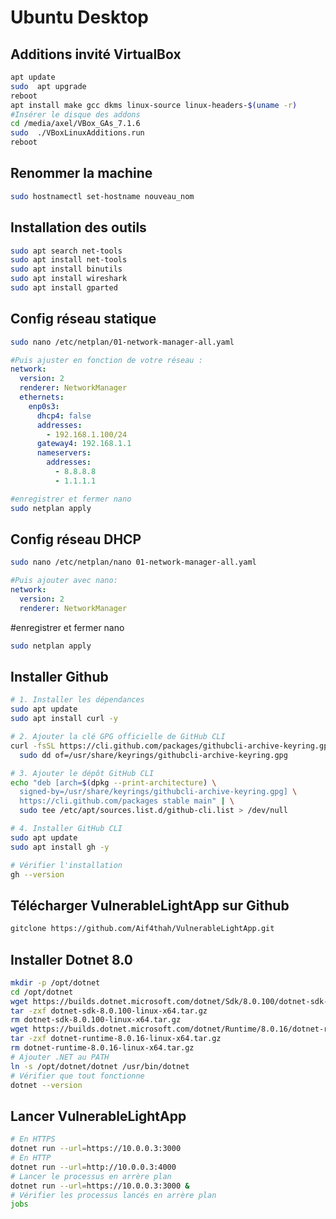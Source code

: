 # Ubuntu Desktop

## Additions invité VirtualBox

```bash
apt update
sudo  apt upgrade 
reboot
apt install make gcc dkms linux-source linux-headers-$(uname -r)
#Insérer le disque des addons
cd /media/axel/VBox_GAs_7.1.6
sudo  ./VBoxLinuxAdditions.run
reboot
```

## Renommer la machine

```bash
sudo hostnamectl set-hostname nouveau_nom
```

## Installation des outils

```bash
sudo apt search net-tools
sudo apt install net-tools
sudo apt install binutils
sudo apt install wireshark
sudo apt install gparted
```

## Config réseau statique

```bash
sudo nano /etc/netplan/01-network-manager-all.yaml
```

```yaml
#Puis ajuster en fonction de votre réseau :
network:
  version: 2
  renderer: NetworkManager
  ethernets:
    enp0s3:
      dhcp4: false
      addresses:
        - 192.168.1.100/24
      gateway4: 192.168.1.1
      nameservers:
        addresses:
          - 8.8.8.8
          - 1.1.1.1
```

```bash
#enregistrer et fermer nano
sudo netplan apply
```

## Config réseau DHCP

```bash
sudo nano /etc/netplan/nano 01-network-manager-all.yaml
```

```yaml
#Puis ajouter avec nano:
network:
  version: 2
  renderer: NetworkManager
```

#enregistrer et fermer nano
```bash
sudo netplan apply
```
## Installer Github

```bash
# 1. Installer les dépendances
sudo apt update
sudo apt install curl -y

# 2. Ajouter la clé GPG officielle de GitHub CLI
curl -fsSL https://cli.github.com/packages/githubcli-archive-keyring.gpg | \
  sudo dd of=/usr/share/keyrings/githubcli-archive-keyring.gpg

# 3. Ajouter le dépôt GitHub CLI
echo "deb [arch=$(dpkg --print-architecture) \
  signed-by=/usr/share/keyrings/githubcli-archive-keyring.gpg] \
  https://cli.github.com/packages stable main" | \
  sudo tee /etc/apt/sources.list.d/github-cli.list > /dev/null

# 4. Installer GitHub CLI
sudo apt update
sudo apt install gh -y

# Vérifier l'installation
gh --version
```

## Télécharger VulnerableLightApp sur Github
```bash
gitclone https://github.com/Aif4thah/VulnerableLightApp.git
```

## Installer Dotnet 8.0
```bash
mkdir -p /opt/dotnet
cd /opt/dotnet
wget https://builds.dotnet.microsoft.com/dotnet/Sdk/8.0.100/dotnet-sdk-8.0.100-linux-x64.tar.gz
tar -zxf dotnet-sdk-8.0.100-linux-x64.tar.gz
rm dotnet-sdk-8.0.100-linux-x64.tar.gz
wget https://builds.dotnet.microsoft.com/dotnet/Runtime/8.0.16/dotnet-runtime-8.0.16-linux-x64.tar.gz
tar -zxf dotnet-runtime-8.0.16-linux-x64.tar.gz
rm dotnet-runtime-8.0.16-linux-x64.tar.gz
# Ajouter .NET au PATH
ln -s /opt/dotnet/dotnet /usr/bin/dotnet
# Vérifier que tout fonctionne
dotnet --version
```

## Lancer VulnerableLightApp
```bash
# En HTTPS
dotnet run --url=https://10.0.0.3:3000
# En HTTP
dotnet run --url=http://10.0.0.3:4000
# Lancer le processus en arrère plan
dotnet run --url=https://10.0.0.3:3000 &
# Vérifier les processus lancés en arrère plan
jobs
```